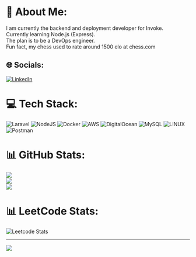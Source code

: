 # 💫 About Me:
I am currently the backend and deployment developer for Invoke. 
<br>Currently learning Node.js (Express).
<br>The plan is to be a DevOps engineer. 
<br>Fun fact, my chess used to rate around 1500 elo at chess.com


## 🌐 Socials:
[![LinkedIn](https://img.shields.io/badge/LinkedIn-%230077B5.svg?logo=linkedin&logoColor=white)](https://linkedin.com/in/amir-aini-174437171) 

# 💻 Tech Stack:
![Laravel](https://img.shields.io/badge/laravel-%23FF2D20.svg?style=for-the-badge&logo=laravel&logoColor=white) ![NodeJS](https://img.shields.io/badge/node.js-6DA55F?style=for-the-badge&logo=node.js&logoColor=white) ![Docker](https://img.shields.io/badge/docker-%230db7ed.svg?style=for-the-badge&logo=docker&logoColor=white)  ![AWS](https://img.shields.io/badge/AWS-%23FF9900.svg?style=for-the-badge&logo=amazon-aws&logoColor=white)  ![DigitalOcean](https://img.shields.io/badge/DigitalOcean-%230167ff.svg?style=for-the-badge&logo=digitalOcean&logoColor=white) ![MySQL](https://img.shields.io/badge/mysql-%2300f.svg?style=for-the-badge&logo=mysql&logoColor=white) ![LINUX](https://img.shields.io/badge/Linux-FCC624?style=for-the-badge&logo=linux&logoColor=black) ![Postman](https://img.shields.io/badge/Postman-FF6C37?style=for-the-badge&logo=postman&logoColor=white) 
# 📊 GitHub Stats:
![](https://github-readme-stats.vercel.app/api?username=AmirAini&theme=dark&hide_border=false&include_all_commits=false&count_private=true)<br/>
![](https://github-readme-streak-stats.herokuapp.com/?user=AmirAini&theme=dark&hide_border=false)<br/>
![](https://github-readme-stats.vercel.app/api/top-langs/?username=AmirAini&theme=dark&hide_border=false&include_all_commits=false&count_private=true&layout=compact)
# 📊 LeetCode Stats: 
![Leetcode Stats](https://leetcard.jacoblin.cool/AmirAini)

---
[![](https://visitcount.itsvg.in/api?id=AmirAini&icon=0&color=0)](https://visitcount.itsvg.in)

<!-- Proudly created with GPRM ( https://gprm.itsvg.in ) -->
